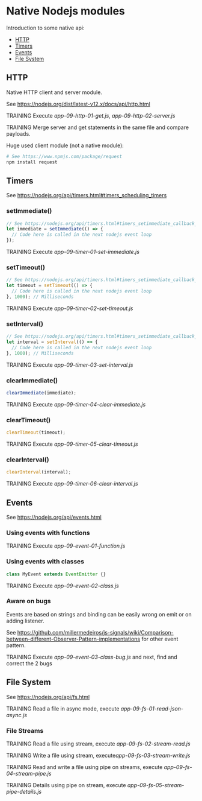 # Native Nodejs modules

Introduction to some native api:

- [HTTP](#http)
- [Timers](#timers)
- [Events](events)
- [File System](file-system)

## HTTP

Native HTTP client and server module.

See https://nodejs.org/dist/latest-v12.x/docs/api/http.html

TRAINING Execute _app-09-http-01-get.js_, _app-09-http-02-server.js_

TRAINING Merge server and get statements in the same file and compare payloads.

Huge used client module (not a native module):

```sh
# See https://www.npmjs.com/package/request
npm install request
```

## Timers

See https://nodejs.org/api/timers.html#timers_scheduling_timers

### setImmediate()

```javascript
// See https://nodejs.org/api/timers.html#timers_setimmediate_callback_args
let immediate = setImmediate(() => {
  // Code here is called in the next nodejs event loop
});
```

TRAINING Execute _app-09-timer-01-set-immediate.js_

### setTimeout()

```javascript
// See https://nodejs.org/api/timers.html#timers_setimmediate_callback_args
let timeout = setTimeout(() => {
  // Code here is called in the next nodejs event loop
}, 1000); // Milliseconds
```

TRAINING Execute _app-09-timer-02-set-timeout.js_

### setInterval()

```javascript
// See https://nodejs.org/api/timers.html#timers_setimmediate_callback_args
let interval = setInterval(() => {
  // Code here is called in the next nodejs event loop
}, 1000); // Milliseconds
```

TRAINING Execute _app-09-timer-03-set-interval.js_

### clearImmediate()

```javascript
clearImmediate(immediate);
```

TRAINING Execute _app-09-timer-04-clear-immediate.js_

### clearTimeout()

```javascript
clearTimeout(timeout);
```

TRAINING Execute _app-09-timer-05-clear-timeout.js_

### clearInterval()

```javascript
clearInterval(interval);
```

TRAINING Execute _app-09-timer-06-clear-interval.js_

## Events

See https://nodejs.org/api/events.html

### Using events with functions

TRAINING Execute _app-09-event-01-function.js_

### Using events with classes

```javascript
class MyEvent extends EventEmitter {}
```

TRAINING Execute _app-09-event-02-class.js_

### Aware on bugs

Events are based on strings and binding can be easily wrong on emit or on adding listener.

See https://github.com/millermedeiros/js-signals/wiki/Comparison-between-different-Observer-Pattern-implementations for other event pattern.

TRAINING Execute _app-09-event-03-class-bug.js_ and next, find and correct the 2 bugs

## File System

See https://nodejs.org/api/fs.html

TRAINING Read a file in async mode, execute _app-09-fs-01-read-json-async.js_

### File Streams

TRAINING Read a file using stream, execute _app-09-fs-02-stream-read.js_

TRAINING Write a file using stream, execute*app-09-fs-03-stream-write.js*

TRAINING Read and write a file using pipe on streams, execute _app-09-fs-04-stream-pipe.js_

TRAINING Details using pipe on stream, execute _app-09-fs-05-stream-pipe-details.js_
